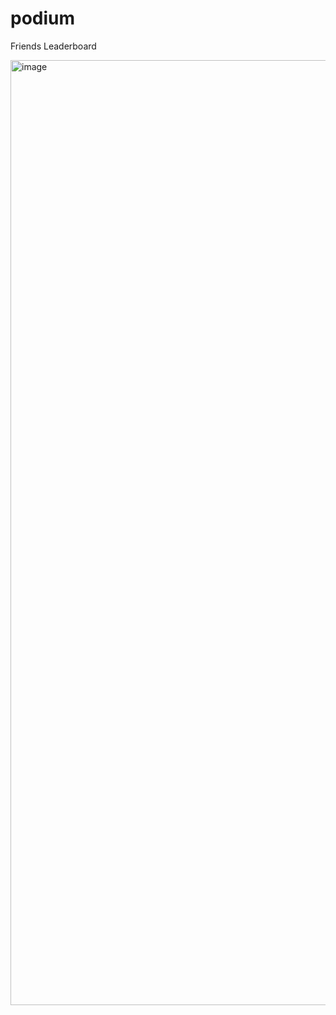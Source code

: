 # podium
Friends Leaderboard

<img width="1512" alt="image" src="https://user-images.githubusercontent.com/12818947/195760260-ec22ba4d-6f30-4d8f-bde2-826487989b11.png">
